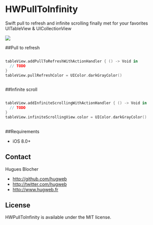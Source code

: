 # HWPullToInfinity

Swift pull to refresh and infinite scrolling finally met for your favorites UITableView &amp; UICollectionView

<img src="https://github.com/hugweb/HWPullToInfinity/blob/master/HWPullToInfinityExample/Assets.xcassets/example.dataset/example.gif"/>

##Pull to refresh

```swift

tableView.addPullToRefreshWithActionHandler { () -> Void in
  // TODO
}
tableView.pullRefreshColor = UIColor.darkGrayColor()
    
```

##Infinite scroll

```swift

tableView.addInfiniteScrollingWithActionHandler { () -> Void in
  // TODO
}
tableView.infiniteScrollingView.color = UIColor.darkGrayColor()
    
```

##Requirements
- iOS 8.0+

## Contact

Hugues Blocher

- http://github.com/hugweb
- http://twitter.com/hugweb
- http://www.hugweb.fr

## License

HWPullToInfinity is available under the MIT license.
